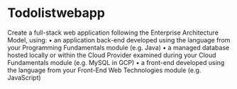 # Todolistwebapp
Create a full-stack web application following the Enterprise Architecture Model, using:
•	an application back-end developed using the language from your Programming Fundamentals module (e.g. Java)
•	a managed database hosted locally or within the Cloud Provider examined during your Cloud Fundamentals module (e.g. MySQL in GCP)
•	a front-end developed using the language from your Front-End Web Technologies module (e.g. JavaScript)
